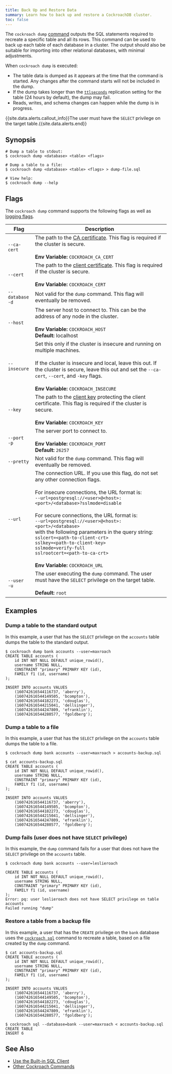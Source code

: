 ```yaml
---
title: Back Up and Restore Data
summary: Learn how to back up and restore a CockroachDB cluster.
toc: false
---
```


The `cockroach dump` [command](cockroach-commands.html) outputs the SQL statements required to recreate a specific table and all its rows. This command can be used to back up each table of each database in a cluster. The output should also be suitable for importing into other relational databases, with minimal adjustments.

When `cockroach dump` is executed:

- The table data is dumped as it appears at the time that the command is started. Any changes after the command starts will not be included in the dump.
- If the dump takes longer than the [`ttlseconds`](configure-replication-zones.html) replication setting for the table (24 hours by default), the dump may fail. 
- Reads, writes, and schema changes can happen while the dump is in progress.

{{site.data.alerts.callout_info}}The user must have the <code>SELECT</code> privilege on the target table.{{site.data.alerts.end}}

<div id="toc"></div>

## Synopsis

~~~ shell
# Dump a table to stdout:
$ cockroach dump <database> <table> <flags>

# Dump a table to a file:
$ cockroach dump <database> <table> <flags> > dump-file.sql

# View help:
$ cockroach dump --help
~~~

## Flags

The `cockroach dump` command supports the following flags as well as [logging flags](cockroach-commands.html#logging-flags).

Flag | Description 
-----|------------
`--ca-cert` | The path to the [CA certificate](create-security-certificates.html). This flag is required if the cluster is secure.<br><br>**Env Variable:** `COCKROACH_CA_CERT` 
`--cert` | The path to the [client certificate](create-security-certificates.html). This flag is required if the cluster is secure.<br><br>**Env Variable:** `COCKROACH_CERT`
`--database`<br>`-d` | Not valid for the `dump` command. This flag will eventually be removed.
`--host` | The server host to connect to. This can be the address of any node in the cluster. <br><br>**Env Variable:** `COCKROACH_HOST`<br>**Default:** localhost
`--insecure` | Set this only if the cluster is insecure and running on multiple machines.<br><br>If the cluster is insecure and local, leave this out. If the cluster is secure, leave this out and set the `--ca-cert`, `--cert`, and `-key` flags.<br><br>**Env Variable:** `COCKROACH_INSECURE`
`--key` | The path to the [client key](create-security-certificates.html) protecting the client certificate. This flag is required if the cluster is secure.<br><br>**Env Variable:** `COCKROACH_KEY`
`--port`<br>`-p` | The server port to connect to. <br><br>**Env Variable:** `COCKROACH_PORT`<br>**Default:** `26257`
`--pretty` | Not valid for the `dump` command. This flag will eventually be removed.
`--url` | The connection URL. If you use this flag, do not set any other connection flags.<br><br>For insecure connections, the URL format is: <br>`--url=postgresql://<user>@<host>:<port>/<database>?sslmode=disable`<br><br>For secure connections, the URL format is:<br>`--url=postgresql://<user>@<host>:<port>/<database>`<br>with the following parameters in the query string:<br>`sslcert=<path-to-client-crt>`<br>`sslkey=<path-to-client-key>`<br>`sslmode=verify-full`<br>`sslrootcert=<path-to-ca-crt>` <br><br>**Env Variable:** `COCKROACH_URL`
`--user`<br>`-u` | The user executing the `dump` command. The user must have the `SELECT` privilege on the target table.<br><br>**Default:** `root`

## Examples

### Dump a table to the standard output

In this example, a user that has the `SELECT` privilege on the `accounts` table dumps the table to the standard output.

~~~ shell
$ cockroach dump bank accounts --user=maxroach
CREATE TABLE accounts (
    id INT NOT NULL DEFAULT unique_rowid(),
    username STRING NULL,
    CONSTRAINT "primary" PRIMARY KEY (id),
    FAMILY f1 (id, username)
);

INSERT INTO accounts VALUES
    (160742616544116737, 'aberry'),
    (160742616544149505, 'bcompton'),
    (160742616544182273, 'cdouglas'),
    (160742616544215041, 'dellsinger'),
    (160742616544247809, 'efranklin'),
    (160742616544280577, 'fgoldberg');
~~~

### Dump a table to a file

In this example, a user that has the `SELECT` privilege on the `accounts` table dumps the table to a file.

~~~ shell
$ cockroach dump bank accounts --user=maxroach > accounts-backup.sql

$ cat accounts-backup.sql
CREATE TABLE accounts (
    id INT NOT NULL DEFAULT unique_rowid(),
    username STRING NULL,
    CONSTRAINT "primary" PRIMARY KEY (id),
    FAMILY f1 (id, username)
);

INSERT INTO accounts VALUES
    (160742616544116737, 'aberry'),
    (160742616544149505, 'bcompton'),
    (160742616544182273, 'cdouglas'),
    (160742616544215041, 'dellsinger'),
    (160742616544247809, 'efranklin'),
    (160742616544280577, 'fgoldberg');
~~~

### Dump fails (user does not have `SELECT` privilege)

In this example, the `dump` command fails for a user that does not have the `SELECT` privilege on the `accounts` table. 

~~~ shell
$ cockroach dump bank accounts --user=leslieroach

CREATE TABLE accounts (
    id INT NOT NULL DEFAULT unique_rowid(),
    username STRING NULL,
    CONSTRAINT "primary" PRIMARY KEY (id),
    FAMILY f1 (id, username)
);
Error: pq: user leslieroach does not have SELECT privilege on table accounts
Failed running "dump"
~~~

### Restore a table from a backup file

In this example, a user that has the `CREATE` privilege on the `bank` database uses the [`cockroach sql`](use-the-built-in-sql-client.html) command to recreate a table, based on a file created by the `dump` command. 

~~~ shell
$ cat accounts-backup.sql
CREATE TABLE accounts (
    id INT NOT NULL DEFAULT unique_rowid(),
    username STRING NULL,
    CONSTRAINT "primary" PRIMARY KEY (id),
    FAMILY f1 (id, username)
);

INSERT INTO accounts VALUES
    (160742616544116737, 'aberry'),
    (160742616544149505, 'bcompton'),
    (160742616544182273, 'cdouglas'),
    (160742616544215041, 'dellsinger'),
    (160742616544247809, 'efranklin'),
    (160742616544280577, 'fgoldberg');

$ cockroach sql --database=bank --user=maxroach < accounts-backup.sql
CREATE TABLE
INSERT 6
~~~

## See Also

- [Use the Built-in SQL Client](use-the-built-in-sql-client.html)
- [Other Cockroach Commands](cockroach-commands.html)
